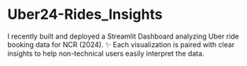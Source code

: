 # Uber24-Rides_Insights
I recently built and deployed a Streamlit Dashboard analyzing Uber ride booking data for NCR (2024). ✨ Each visualization is paired with clear insights to help non-technical users easily interpret the data.
